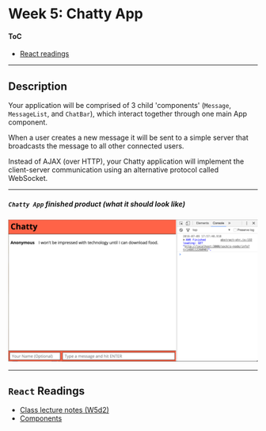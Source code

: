 <h1>Week 5: Chatty App</h1>
<h4><a id='#toc'>ToC</h4>
<ul>
  <li><a href="#react_reading"<code>React readings</code></a></li>
</ul>
<hr>
<h2>Description</h2>
<p>
  Your application will be comprised of 3 child 'components' (<code>Message</code>, <code>MessageList</code>, 
  and <code>ChatBar</code>), which interact together through one main App component.

  When a user creates a new message it will be sent to a simple server that broadcasts the message to all other connected users.

  Instead of AJAX (over HTTP), your Chatty application will implement the client-server communication using an alternative protocol called WebSocket.
</p>
<hr>
<h5><i><code>Chatty App</code></i> finished product 
(what it should look like)</h5>
<img src='https://github.com/kdubss/chatty-app/blob/master/imgs/chatty-app-01-final.png'>
<hr>
<h2><a id="#react_reading"><code>React</code> Readings</h2>
<ul>
  <li><a href="https://github.com/jensen/react-notes">Class lecture notes (W5d2)</a></li>
  <li><a href="https://www.npmjs.com/package/react-dom">Components</a></li>
</ul>